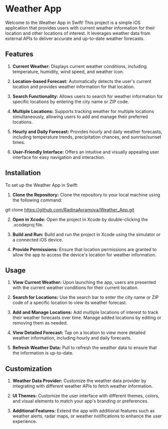 # Weather App
Welcome to the Weather App in Swift! This project is a simple iOS application that provides users with current weather information for their location and other locations of interest. It leverages weather data from external APIs to deliver accurate and up-to-date weather forecasts.

## Features
1. **Current Weather:** Displays current weather conditions, including temperature, humidity, wind speed, and weather icon.

2. **Location-based Forecast:** Automatically detects the user's current location and provides weather information for that location.

3. **Search Functionality:** Allows users to search for weather information for specific locations by entering the city name or ZIP code.

4. **Multiple Locations:** Supports tracking weather for multiple locations simultaneously, allowing users to add and manage their preferred locations.

5. **Hourly and Daily Forecast:** Provides hourly and daily weather forecasts, including temperature trends, precipitation chances, and sunrise/sunset times.

6. **User-Friendly Interface:** Offers an intuitive and visually appealing user interface for easy navigation and interaction.

## Installation
To set up the Weather App in Swift:

1. **Clone the Repository:** Clone the repository to your local machine using the following command:

git clone https://github.com/RadinaAvramova/Weather_App.git

2. **Open in Xcode:** Open the project in Xcode by double-clicking the .xcodeproj file.

3. **Build and Run:** Build and run the project in Xcode using the simulator or a connected iOS device.

4. **Provide Permissions:** Ensure that location permissions are granted to allow the app to access the device's location for weather information.

## Usage
1. **View Current Weather:** Upon launching the app, users are presented with the current weather conditions for their current location.

2. **Search for Locations:** Use the search bar to enter the city name or ZIP code of a specific location to view its weather forecast.

3. **Add and Manage Locations:** Add multiple locations of interest to track their weather forecasts over time. Manage added locations by editing or removing them as needed.

4. **View Detailed Forecast:** Tap on a location to view more detailed weather information, including hourly and daily forecasts.

5. **Refresh Weather Data:** Pull to refresh the weather data to ensure that the information is up-to-date.

## Customization
1. **Weather Data Provider:** Customize the weather data provider by integrating with different weather APIs to fetch weather information.

2. **UI Themes:** Customize the user interface with different themes, colors, and visual elements to match your app's branding or preferences.

3. **Additional Features:** Extend the app with additional features such as weather alerts, radar maps, or weather notifications to enhance the user experience.
